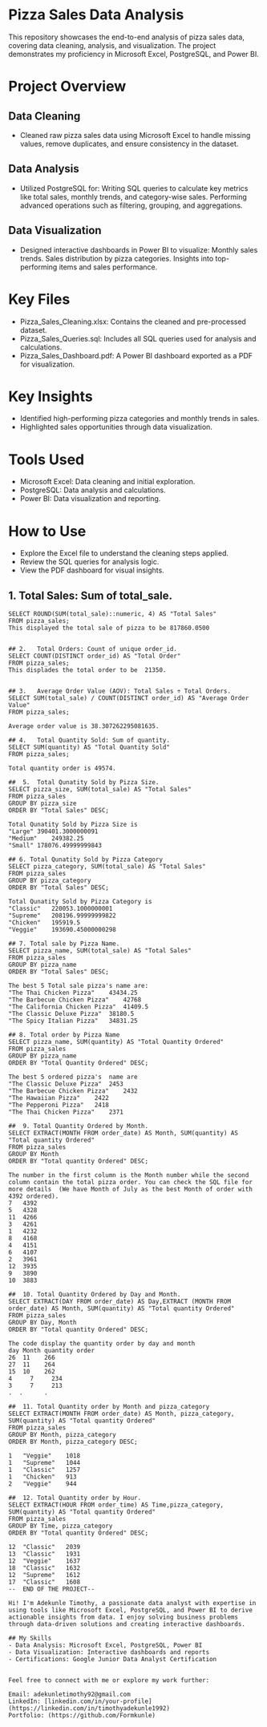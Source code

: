# Pizza Sales Data Analysis
This repository showcases the end-to-end analysis of pizza sales data, covering data cleaning, analysis, and visualization. The project demonstrates my proficiency in Microsoft Excel, PostgreSQL, and Power BI.

# Project Overview
## Data Cleaning  
- Cleaned raw pizza sales data using Microsoft Excel to handle missing values, remove duplicates, and ensure consistency in the dataset.
## Data Analysis 
- Utilized PostgreSQL for:
Writing SQL queries to calculate key metrics like total sales, monthly trends, and category-wise sales.
Performing advanced operations such as filtering, grouping, and aggregations.
## Data Visualization
- Designed interactive dashboards in Power BI to visualize:
Monthly sales trends.
Sales distribution by pizza categories.
Insights into top-performing items and sales performance.
# Key Files
- Pizza_Sales_Cleaning.xlsx: Contains the cleaned and pre-processed dataset.
- Pizza_Sales_Queries.sql: Includes all SQL queries used for analysis and calculations.
- Pizza_Sales_Dashboard.pdf: A Power BI dashboard exported as a PDF for visualization.
# Key Insights
- Identified high-performing pizza categories and monthly trends in sales.
- Highlighted sales opportunities through data visualization.
# Tools Used
- Microsoft Excel: Data cleaning and initial exploration.
- PostgreSQL: Data analysis and calculations.
- Power BI: Data visualization and reporting.
# How to Use
- Explore the Excel file to understand the cleaning steps applied.
- Review the SQL queries for analysis logic.
- View the PDF dashboard for visual insights.

## 1.	Total Sales: Sum of total_sale.
```POSTGRESQL
SELECT ROUND(SUM(total_sale)::numeric, 4) AS "Total Sales"
FROM pizza_sales;
This displayed the total sale of pizza to be 817860.0500


## 2.	Total Orders: Count of unique order_id.
SELECT COUNT(DISTINCT order_id) AS "Total Order"
FROM pizza_sales;
This displades the total order to be  21350.


## 3.	Average Order Value (AOV): Total Sales ÷ Total Orders.
SELECT SUM(total_sale) / COUNT(DISTINCT order_id) AS "Average Order Value"
FROM pizza_sales;

Average order value is 38.307262295081635.

## 4.	Total Quantity Sold: Sum of quantity.
SELECT SUM(quantity) AS "Total Quantity Sold"
FROM pizza_sales;

Total quantity order is 49574.

##  5.	Total Qunatity Sold by Pizza Size.
SELECT pizza_size, SUM(total_sale) AS "Total Sales"
FROM pizza_sales
GROUP BY pizza_size
ORDER BY "Total Sales" DESC;

Total Qunatity Sold by Pizza Size is
"Large"	390401.3000000091
"Medium"	249382.25
"Small"	178076.49999999843

## 6. Total Qunatity Sold by Pizza Category
SELECT pizza_category, SUM(total_sale) AS "Total Sales"
FROM pizza_sales
GROUP BY pizza_category
ORDER BY "Total Sales" DESC;

Total Qunatity Sold by Pizza Category is 
"Classic"	220053.1000000001
"Supreme"	208196.99999999822
"Chicken"	195919.5
"Veggie"	193690.45000000298

## 7. Total sale by Pizza Name.
SELECT pizza_name, SUM(total_sale) AS "Total Sales"
FROM pizza_sales
GROUP BY pizza_name
ORDER BY "Total Sales" DESC;

The best 5 Total sale pizza's name are:
"The Thai Chicken Pizza"	43434.25
"The Barbecue Chicken Pizza"	42768
"The California Chicken Pizza"	41409.5
"The Classic Deluxe Pizza"	38180.5
"The Spicy Italian Pizza"	34831.25

## 8. Total order by Pizza Name
SELECT pizza_name, SUM(quantity) AS "Total Quantity Ordered"
FROM pizza_sales
GROUP BY pizza_name
ORDER BY "Total Quantity Ordered" DESC;

The best 5 ordered pizza's  name are
"The Classic Deluxe Pizza"	2453
"The Barbecue Chicken Pizza"	2432
"The Hawaiian Pizza"	2422
"The Pepperoni Pizza"	2418
"The Thai Chicken Pizza"	2371

##  9. Total Quantity Ordered by Month.
SELECT EXTRACT(MONTH FROM order_date) AS Month, SUM(quantity) AS "Total quantity Ordered"
FROM pizza_sales
GROUP BY Month
ORDER BY "Total quantity Ordered" DESC;

The number in the first column is the Month number while the second column contain the total pizza order. You can check the SQL file for more details  (We have Month of July as the best Month of order with 4392 ordered).
7	4392
5	4328
11	4266
3	4261
1	4232
8	4168
4	4151
6	4107
2	3961
12	3935
9	3890
10	3883

##  10. Total Quantity Ordered by Day and Month.
SELECT EXTRACT(DAY FROM order_date) AS Day,EXTRACT (MONTH FROM order_date) AS Month, SUM(quantity) AS "Total quantity Ordered"
FROM pizza_sales
GROUP BY Day, Month
ORDER BY "Total quantity Ordered" DESC;

The code display the quantity order by day and month
day Month quantity order
26	11	  266
27	11	  264
15	10	  262
4	  7	    234
3	  7     213
.  .      .

##  11. Total Quantity order by Month and pizza_category
SELECT EXTRACT(MONTH FROM order_date) AS Month, pizza_category, SUM(quantity) AS "Total quantity Ordered"
FROM pizza_sales
GROUP BY Month, pizza_category
ORDER BY Month, pizza_category DESC;

1	"Veggie"	1018
1	"Supreme"	1044
1	"Classic"	1257
1	"Chicken"	913
2	"Veggie"	944

##  12. Total Quantity order by Hour.
SELECT EXTRACT(HOUR FROM order_time) AS Time,pizza_category, SUM(quantity) AS "Total quantity Ordered"
FROM pizza_sales
GROUP BY Time, pizza_category
ORDER BY "Total quantity Ordered" DESC;

12	"Classic"	2039
13	"Classic"	1931
12	"Veggie"	1637
18	"Classic"	1632
12	"Supreme"	1612
17	"Classic"	1608
--  END OF THE PROJECT--

Hi! I'm Adekunle Timothy, a passionate data analyst with expertise in using tools like Microsoft Excel, PostgreSQL, and Power BI to derive actionable insights from data. I enjoy solving business problems through data-driven solutions and creating interactive dashboards.

## My Skills
- Data Analysis: Microsoft Excel, PostgreSQL, Power BI
- Data Visualization: Interactive dashboards and reports
- Certifications: Google Junior Data Analyst Certification


Feel free to connect with me or explore my work further:

Email: adekunletimothy92@gmail.com
LinkedIn: [linkedin.com/in/your-profile](https://linkedin.com/in/timothyadekunle1992)
Portfolio: (https://github.com/Formkunle)
